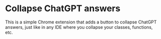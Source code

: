 # Collapse ChatGPT answers
This is a simple Chrome extension that adds a button to collapse ChatGPT answers, just like in any IDE where you collapse your classes, functions, etc.